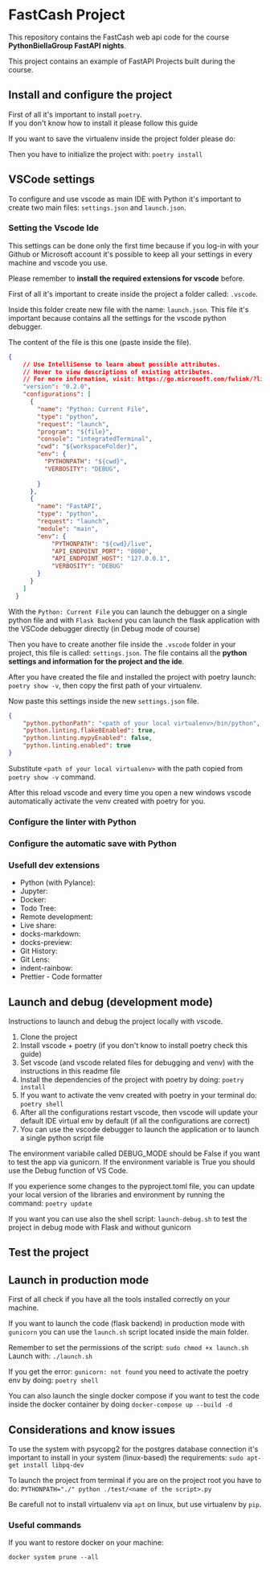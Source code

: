 # FastCash Project

This repository contains the FastCash web api code for the course **PythonBiellaGroup FastAPI nights**.

This project contains an example of FastAPI Projects built during the course.


## Install and configure the project

First of all it's important to install `poetry`.  
If you don't know how to install it please follow this guide

If you want to save the virtualenv inside the project folder please do: 

Then you have to initialize the project with: `poetry install`



## VSCode settings

To configure and use vscode as main IDE with Python it's important to create two main files: `settings.json` and `launch.json`.

### Setting the Vscode Ide

This settings can be done only the first time because if you log-in with your Github or Microsoft account it's possible to keep all your settings in every machine and vscode you use.

Please remember to **install the required extensions for vscode** before.

First of all it's important to create inside the project a folder called: `.vscode`.

Inside this folder create new file with the name: `launch.json`.
This file it's important because contains all the settings for the vscode python debugger.

The content of the file is this one (paste inside the file).
```json
{
    // Use IntelliSense to learn about possible attributes.
    // Hover to view descriptions of existing attributes.
    // For more information, visit: https://go.microsoft.com/fwlink/?linkid=830387
    "version": "0.2.0",
    "configurations": [
      {
        "name": "Python: Current File",
        "type": "python",
        "request": "launch",
        "program": "${file}",
        "console": "integratedTerminal",
        "cwd": "${workspaceFolder}",
        "env": {
          "PYTHONPATH": "${cwd}",
          "VERBOSITY": "DEBUG",
          
        }
      },
      {
        "name": "FastAPI",
        "type": "python",
        "request": "launch",
        "module": "main",
        "env": {
            "PYTHONPATH": "${cwd}/live",
            "API_ENDPOINT_PORT": "8000",
            "API_ENDPOINT_HOST": "127.0.0.1",
            "VERBOSITY": "DEBUG"
        }
      }
    ]
  }

```
With the `Python: Current File` you can launch the debugger on a single python file and with `Flask Backend` you can launch the flask application with the VSCode debugger directly (in Debug mode of course)


Then you have to create another file inside the `.vscode` folder in your project, this file is called: `settings.json`.
The file contains all the **python settings and information for the project and the ide**.

After you have created the file and installed the project with poetry launch: `poetry show -v`, then copy the first path of your virtualenv.

Now paste this settings inside the new `settings.json` file.
```json
{
    "python.pythonPath": "<path of your local virtualenv>/bin/python",
    "python.linting.flake8Enabled": true,
    "python.linting.mypyEnabled": false,
    "python.linting.enabled": true
}

```
Substitute `<path of your local virtualenv>` with the path copied from `poetry show -v` command.

After this reload vscode and every time you open a new windows vscode automatically activate the venv created with poetry for you.

### Configure the linter with Python


### Configure the automatic save with Python


### Usefull dev extensions
- Python (with Pylance):
- Jupyter:
- Docker: 
- Todo Tree:
- Remote development:
- Live share: 
- docks-markdown:
- docks-preview:
- Git History:
- Git Lens:
- indent-rainbow: 
- Prettier - Code formatter




## Launch and debug (development mode)

Instructions to launch and debug the project locally with vscode.

1. Clone the project
2. Install vscode + poetry (if you don't know to install poetry check this guide)
3. Set vscode (and vscode related files for debugging and venv) with the instructions in this readme file
4. Install the dependencies of the project with poetry by doing: `poetry install`
5. If you want to activate the venv created with poetry in your terminal do: `poetry shell`
6. After all the configurations restart vscode, then vscode will update your default IDE virtual env by default (if all the configurations are correct)
7. You can use the vscode debugger to launch the application or to launch a single python script file


The environment variabile called DEBUG_MODE should be False if you want to test the app via gunicorn.
If the environment variable is True you should use the Debug function of VS Code.

If you experience some changes to the pyproject.toml file, you can update your local version of the libraries and environment by running the command: `poetry update`

If you want you can use also the shell script: `launch-debug.sh` to test the project in debug mode with Flask and without gunicorn

## Test the project


## Launch in production mode

First of all check if you have all the tools installed correctly on your machine.

If you want to launch the code (flask backend) in production mode with `gunicorn` you can use the `launch.sh` script located inside the main folder.

Remember to set the permissions of the script: `sudo chmod +x launch.sh`
Launch with: `./launch.sh`

If you get the error: `gunicorn: not found` you need to activate the poetry env by doing: `poetry shell`

You can also launch the single docker compose if you want to test the code inside the docker container by doing `docker-compose up --build -d`



## Considerations and know issues

To use the system with psycopg2 for the postgres database connection it's important to install in your system (linux-based) the requirements: `sudo apt-get install libpq-dev`

To launch the project from terminal if you are on the project root you have to do: `PYTHONPATH="./" python ./test/<name of the script>.py`

Be carefull not to install virtualenv via `apt` on linux, but use virtualenv by `pip`.

### Useful commands
If you want to restore docker on your machine:
```
docker system prune --all
```